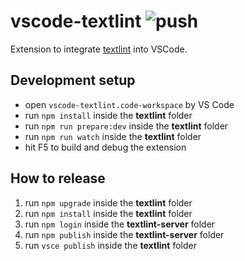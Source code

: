 # vscode-textlint ![push](https://github.com/taichi/vscode-textlint/actions/workflows/push.yml/badge.svg)

Extension to integrate [textlint](https://textlint.github.io/) into VSCode.

## Development setup

- open `vscode-textlint.code-workspace` by VS Code
- run `npm install` inside the **textlint** folder
- run `npm run prepare:dev` inside the **textlint** folder
- run `npm run watch` inside the **textlint** folder
- hit F5 to build and debug the extension

## How to release

1. run `npm upgrade` inside the **textlint** folder
2. run `npm install` inside the **textlint** folder
3. run `npm login` inside the **textlint-server** folder
4. run `npm publish` inside the **textlint-server** folder
5. run `vsce publish` inside the **textlint** folder

